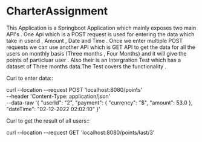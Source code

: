 # CharterAssignment


This Application is a Springboot Application which mainly exposes two main API's . One Api which is a POST request is used for entering the data which take in userid , Amount , Date and Time . Once we enter multiple POST requests we can use another API which is GET API to get the data for all the users on monthly basis (Three months , Four Months) and it will give the points of particluar user . Also their is an Intergration Test which has a dataset of Three months  data.The Test covers the functionality .


Curl to enter data::

curl --location --request POST 'localhost:8080/points' \
--header 'Content-Type: application/json' \
--data-raw '{
    "userId": "2",
    "payment": {
        "currency": "$",
        "amount": 53.0
    },
    "dateTime": "02-12-2022 02:02:10"
}'


Curl to get the result of all users::

curl --location --request GET 'localhost:8080/points/last/3'

